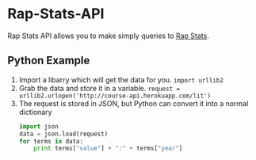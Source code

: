 Rap-Stats-API
=============

Rap Stats API allows you to make simply queries to [Rap Stats](http://www.rapgenius.com/rapstats).  

Python Example
--------------

1. Import a libarry which will get the data for you.
    `import urllib2`
2. Grab the data and store it in a variable.
	`request = urllib2.urlopen('http://course-api.herokuapp.com/lit')`
3.	The request is stored in JSON, but Python can convert it into a normal dictionary
	````python
	import json
    data = json.load(request) 
	for terms in data:
		print terms["value"] + ":" + terms["year"]
	````	

